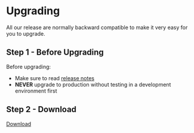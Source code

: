 # Upgrading

All our release are normally backward compatible to make it very easy for you to upgrade.

## Step 1 - Before Upgrading
Before upgrading:
- Make sure to read [release notes](https://github.com/zzzprojects/Eval-SQL.NET/releases)
- **NEVER** upgrade to production without testing in a development environment first

## Step 2 - Download

<a class="btn btn-lg btn-z" role="button" href="{{ site.github.url }}/downloads/Eval-SQL.NET-Install.sql" 
		onclick="ga('send', 'event', { eventAction: 'download-upgrading'});" style="visibility: visible; animation-name: pulse;">
	<i class="fa fa-cloud-download" aria-hidden="true"></i>
	Download
</a>